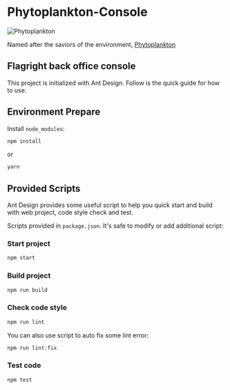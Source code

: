 # Phytoplankton-Console

![Phytoplankton](https://ethz.ch/de/news-und-veranstaltungen/eth-news/news/2019/05/weltweite-planktonverteilung/_jcr_content/news_content/fullwidthimage/image.imageformat.fullwidth.404502856.jpg)

Named after the saviors of the environment, [Phytoplankton](https://www.youtube.com/watch?v=fS422O4SLc4)

## Flagright back office console

This project is initialized with Ant Design. Follow is the quick guide for how to use.

## Environment Prepare

Install `node_modules`:

```bash
npm install
```

or

```bash
yarn
```

## Provided Scripts

Ant Design provides some useful script to help you quick start and build with web project, code style check and test.

Scripts provided in `package.json`. It's safe to modify or add additional script:

### Start project

```bash
npm start
```

### Build project

```bash
npm run build
```

### Check code style

```bash
npm run lint
```

You can also use script to auto fix some lint error:

```bash
npm run lint:fix
```

### Test code

```bash
npm test
```
